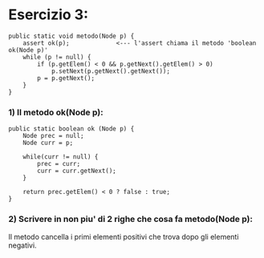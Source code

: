 # Esercizio 3:

```
public static void metodo(Node p) {
    assert ok(p);             <--- l'assert chiama il metodo 'boolean ok(Node p)'
    while (p != null) {
        if (p.getElem() < 0 && p.getNext().getElem() > 0) 
            p.setNext(p.getNext().getNext());
        p = p.getNext();
    }
}
```

### 1) Il metodo ok(Node p):

```
public static boolean ok (Node p) {
    Node prec = null;
    Node curr = p;

    while(curr != null) {
        prec = curr;
        curr = curr.getNext();
    }

    return prec.getElem() < 0 ? false : true;
}
```

### 2) Scrivere in non piu' di 2 righe che cosa fa metodo(Node p):
Il metodo cancella i primi elementi positivi che trova dopo gli elementi negativi.